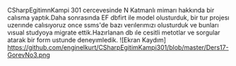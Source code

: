 CSharpEgitimnKampi 301 cercevesinde N Katmanlı mimarı hakkında bir calısma yaptık.Daha sonrasında EF dbfirt ile model olusturduk, bir tur projesı uzerınde calısıyoruz once ssms'de bazı verılerımızı olusturduk ve bunları vısual studyoya migrate ettik.Hazırlanan db ıle cesitli metotlar ve sorgular atarak bir form ustunde deneyımledik.
![Ekran Kaydım] https://github.com/enginelkurt/CSharpEgitimKampi301/blob/master/Ders17-GorevNo3.png
